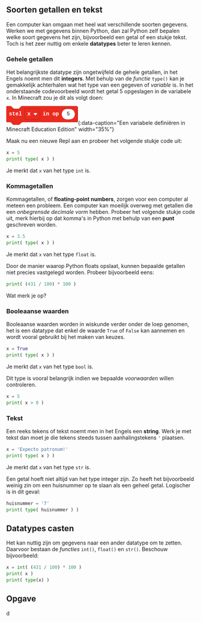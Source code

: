 ## Soorten getallen en tekst
Een computer kan omgaan met heel wat verschillende soorten gegevens. Werken we met gegevens binnen Python, dan zal Python zelf bepalen welke soort gegevens het zijn, bijvoorbeeld een getal of een stukje tekst. Toch is het zeer nuttig om enkele **datatypes** beter te leren kennen.

### Gehele getallen
Het belangrijkste datatype zijn ongetwijfeld de gehele getallen, in het Engels noemt men dit **integers**. Met behulp van de *functie* `type()` kan je gemakkelijk achterhalen wat het type van een gegeven of *variable* is. In het onderstaande codevoorbeeld wordt het getal 5 opgeslagen in de variabele `x`. In Minecraft zou je dit als volgt doen:

![variabele](media/minecraft_new_variable.png "variabele"){:data-caption="Een variabele definiëren in Minecraft Education Edition" width="35%"}

Maak nu een nieuwe Repl aan en probeer het volgende stukje code uit:

```python
x = 5
print( type( x ) )
```
Je merkt dat `x` van het type `int` is.

### Kommagetallen
Kommagetallen, of **floating-point numbers**, zorgen voor een computer al meteen een probleem. Een computer kan moeilijk overweg met getallen die een *onbegrensde decimale vorm* hebben. Probeer het volgende stukje code uit, merk hierbij op dat komma's in Python met behulp van een **punt** geschreven worden.

```python
x = 3.5
print( type( x ) )
```
Je merkt dat `x` van het type `float` is.

Door de manier waarop Python floats opslaat, kunnen bepaalde getallen niet precies vastgelegd worden. Probeer bijvoorbeeld eens:
```python
print( (431 / 100) * 100 )
```
Wat merk je op?

### Booleaanse waarden
Booleaanse waarden worden in wiskunde verder onder de loep genomen, het is een datatype dat enkel de waarde `True` of `False` kan aannemen en wordt vooral gebruikt bij het maken van keuzes.

```python
x = True
print( type( x ) )
```
Je merkt dat `x` van het type `bool` is.

Dit type is vooral belangrijk indien we bepaalde *voorwaarden* willen controleren.
```python
x = 5
print( x > 0 )
```

### Tekst
Een reeks tekens of tekst noemt men in het Engels een **string**. Werk je met tekst dan moet je die tekens steeds tussen aanhalingstekens `'` plaatsen.

```python
x = 'Expecto patronum!'
print( type( x ) )
```
Je merkt dat `x` van het type `str` is.

Een getal hoeft niet altijd van het type integer zijn. Zo heeft het bijvoorbeeld weinig zin om een huisnummer op te slaan als een geheel getal. Logischer is in dit geval:

```python
huisnummer = '7'
print( type( huisnummer ) )
```

## Datatypes casten

Het kan nuttig zijn om gegevens naar een ander datatype om te zetten. Daarvoor bestaan de *functies* `int()`, `float()` en `str()`. Beschouw bijvoorbeeld:

```python
x = int( (431 / 100) * 100 )
print( x )
print( type(x) )
```

## Opgave
d